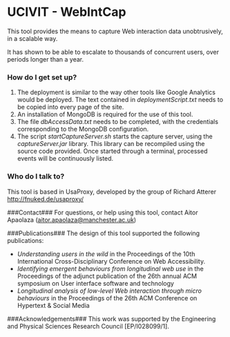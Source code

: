 # UCIVIT - WebIntCap #

This tool provides the means to capture Web interaction data unobtrusively, in a scalable way.

It has shown to be able to escalate to thousands of concurrent users, over periods longer than a year.

### How do I get set up? ###

1. The deployment is similar to the way other tools like Google Analytics would be deployed. The text contained in *deploymentScript.txt* needs to be copied into every page of the site.
2. An installation of MongoDB is required for the use of this tool. 
3. The file *dbAccessData.txt* needs to be completed, with the credentials corresponding to the MongoDB configuration.
4. The script *startCaptureServer.sh* starts the capture server, using the *captureServer.jar* library. This library can be recompiled using the source code provided. Once started through a terminal, processed events will be continuously listed.


### Who do I talk to? ###

This tool is based in UsaProxy, developed by the group of Richard Atterer http://fnuked.de/usaproxy/


###Contact###
For questions, or help using this tool, contact Aitor Apaolaza (aitor.apaolaza@manchester.ac.uk)

###Publications###
The design of this tool supported the following publications:
* *Understanding users in the wild* in the Proceedings of the 10th International Cross-Disciplinary Conference on Web Accessibility.
* *Identifying emergent behaviours from longitudinal web use* in the Proceedings of the adjunct publication of the 26th annual ACM symposium on User interface software and technology
* *Longitudinal analysis of low-level Web interaction through micro behaviours* in the Proceedings of the 26th ACM Conference on Hypertext & Social Media

###Acknowledgements###
This work was supported by the Engineering and Physical Sciences Research Council [EP/I028099/1].
